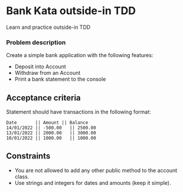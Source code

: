 # Bank Kata outside-in TDD
Learn and practice outside-in TDD

### Problem description
Create a simple bank application with the following features:
* Deposit into Account
* Withdraw from an Account
* Print a bank statement to the console

## Acceptance criteria
Statement should have transactions in the following format:
```
Date       || Amount || Balance 
14/01/2022 || -500.00   || 2500.00 
13/01/2022 || 2000.00   || 3000.00 
10/01/2022 || 1000.00   || 1000.00
```

## Constraints
* You are not allowed to add any other public method to the account class.
* Use strings and integers for dates and amounts (keep it simple).